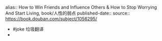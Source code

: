 alias:: How to Win Friends and Influence Others & How to Stop Worrying And Start Living, book/人性的弱点
published-date:: 
source:: https://book.douban.com/subject/1056295/
- #joke 垃圾翻译
-